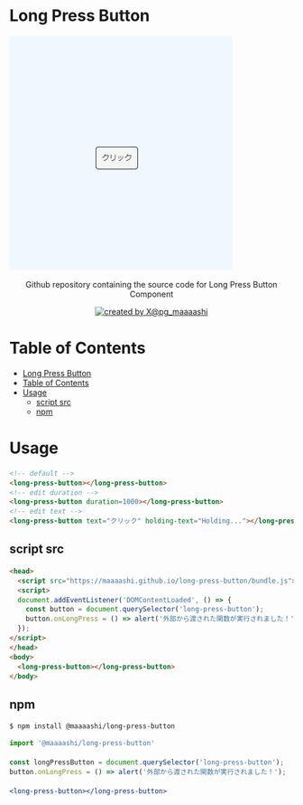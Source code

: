 # Long Press Button

![usage](./docs/usage.gif)

<div align="center">Github repository containing the source code for Long Press Button Component</div>

<p align="center">

<a href="https://twitter.com/pg_maaaashi" rel="nofollow">
  <img src="https://img.shields.io/badge/created%20by-@pg_maaaashi-4BBAAB.svg" alt="created by X@pg_maaaashi">
</a>

# Table of Contents

- [Long Press Button](#long-press-button)
- [Table of Contents](#table-of-contents)
- [Usage](#usage)
  - [script src](#script-src)
  - [npm](#npm)

# Usage

```html
<!-- default -->
<long-press-button></long-press-button>
<!-- edit duration -->
<long-press-button duration=1000></long-press-button>
<!-- edit text -->
<long-press-button text="クリック" holding-text="Holding..."></long-press-button>

```

## script src

```html
<head>
  <script src="https://maaaashi.github.io/long-press-button/bundle.js"></script>
  <script>
  document.addEventListener('DOMContentLoaded', () => {
    const button = document.querySelector('long-press-button');
    button.onLongPress = () => alert('外部から渡された関数が実行されました！');
  });
</script>
</head>
<body>
  <long-press-button></long-press-button>
</body>
```

## npm

```
$ npm install @maaaashi/long-press-button
```

```jsx
import '@maaaashi/long-press-button'

const longPressButton = document.querySelector('long-press-button');
button.onLongPress = () => alert('外部から渡された関数が実行されました！');

<long-press-button></long-press-button>
```